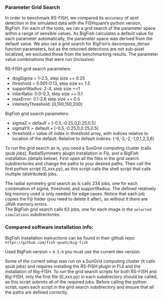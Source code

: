### Parameter Grid Search

In order to benchmark RS-FISH, we compared its accuracy of spot detection in the simulated data with the FISHquant’s python version, BigFish. For each of the tools, we ran a grid search of the parameter space within a range of sensible values. As BigFish calculates a default value for each parameter automatically, the parameter space was derived from the default value. We also ran a grid search for BigFish’s decompose_dense function parameters, but as the returned detections are not sub-pixel localized, we excluded those from the benchmarking results. The parameter value combinations that were run (inclusive):

RS-FISH grid search parameters:
* dogSigma = 1-2.5, step size += 0.25
* threshold = 0.001-0.13, step size x= 1.5
* supportRadius: 2-4, step size +=1
* inlierRatio: 0.0-0.3, step size += 0.1
* maxError: 0.1-2.6 step size += 0.5
* intensityThreshold: [0,100,150,200]

BigFish grid search parameters:
* sigmaZ = default + [-0.5,-0.25,0,0.25,0.5]
* sigmaYX = default + [-0.5,-0.25,0,0.25,0.5]
* threshold = value of index in threshold array, with indices relative to location of the default. Relative to default indices: [-6,-3,-2,-1,0,1,2,3,6]

To run the grid search as is, you need a SunGrid computing cluster (calls qsub jobs), RadialSymmetry plugin installation in Fiji, and a BigFish installation (details below). First open all the files in the grid search subdirectories and change the paths to your desired paths. Then call the first python script (0_xxx.py), as this script calls the shell script that calls multiple (distributed) jobs.  

The radial symmetry grid search as is calls 234 jobs, one for each combination of sigma, threshold, and supportRadius. The defined relatively big memory used is only needed for edge cases. Notice that each job copies the Fiji folder (you need to delete it after), as without it there are JAVA memory errors.    
The BigFish grid search calls 63 jobs, one for each image in the `selected simulations` subdirectories.


### Compared software installation info:

BigFish installation instructions can be found in their github repo:  
`https://github.com/fish-quant/big-fish`  

Used BigFish version = `0.5.0` you must use the current dev version.  

Some of the current setup was run on a SunGrid computing cluster (it calls qsub jobs) and requires installing the RS-FISH plugin in FIJI and the installation of Big-FISH. To run the grid search scripts for both RS-FISH and Big-FISH, only the first file (0_xxx.py) in each subdirectory should be called, as this script submits all of the required jobs. Before calling the python script, open each script in the grid search subdirectory and ensure that all the paths are defined correctly.